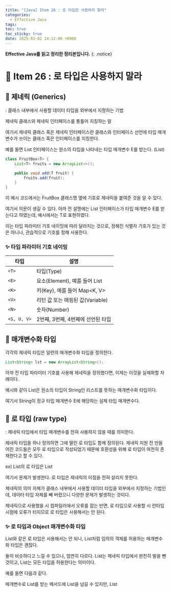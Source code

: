 ```yaml
---
title: "[Java] Item 26 : 로 타입은 사용하지 말라"
categories:
  - Effective Java
tags:
toc: true
toc_sticky: true
date: 2025-01-02 14:12:00 +0900
---
```


<strong>Effective Java를 읽고 정리한 정리본입니다.</strong>
{: .notice}

# 📌 Item 26 : 로 타입은 사용하지 말라

## 🫧 제네릭 (Generics)

: 클래스 내부에서 사용할 데이터 타입을 외부에서 지정하는 기법

제네릭 클래스와 제네릭 인터페이스를 통틀어 지칭하는 말

여기서 제네릭 클래스 혹은 제네릭 인터페이스란 클래스와 인터페이스 선언에 타입 매개변수가 쓰이는 클래스 혹은 인터페이스를 지칭한다.

예를 들면 List 인터페이스는 원소의 타입을 나타내는 타입 매개변수 E를 받는다. (List<E>)

```java
class FruitBox<T> {
    List<T> fruits = new ArrayList<>();

    public void add(T fruit) {
        fruits.add(fruit);
    }
}
```

이 예시 코드에서는 FruitBox 클래스명 옆에 <T> 기호로 제네릭을 붙여준 것을 알 수 있다.

여기서 의문이 생길 수 있다. 아까 전 설명에는 List 인터페이스가 타입 매개변수 E를 받는다고 하였는데, 예시에서는 T로 표현하였다.

이는 타입 파라미터 기호 네이밍에 따라 달라지는 것으로, 정해진 식별자 기호가 있는 것은 아니나, 관습적으로 기호를 정해 사용한다.

### ✨ 타입 파라미터 기호 네이밍

| 타입      | 설명                                   |
|-----------|----------------------------------------|
| `<T>`     | 타입(Type)                             |
| `<E>`     | 요소(Element), 예를 들어 List          |
| `<K>`     | 키(Key), 예를 들어 Map<K, V>           |
| `<V>`     | 리턴 값 또는 매핑된 값(Variable)       |
| `<N>`     | 숫자(Number)                           |
| `<S, U, V>` | 2번째, 3번째, 4번째에 선언된 타입       |


## 🫧 매개변수화 타입

각각의 제네릭 타입은 일련의 매개변수화 타입을 정의한다. 

```java
List<String> lst = new ArrayList<String>();
```

아까 전 타입 파라미터 기호를 사용해 제네릭을 정의했다면, 이제는 이것을 실체화할 차례이다.

예시와 같이 List<String>은 원소의 타입이 String인 리스트를 뜻하는 매개변수화 타입이다.

여기서 String이 정규 타입 매개변수 E에 해당하는 실제 타입 매개변수다.

## 🫧 로 타입 (raw type)

: 제네릭 타입에서 타입 매개변수를 전혀 사용하지 않을 때를 의미한다.

제네릭 타입을 하나 정의하면 그에 딸린 로 타입도 함께 정의된다. 제네릭 지원 전 만들어진 코드들은 모두 로 타입으로 작성되었기 때문에 호환성을 위해 로 타입이 여전히 존재한다고 할 수 있다.

ex) List<E>의 로 타입은 List

여기서 문제가 발생한다. 로 타입은 제네릭의 이점을 전혀 살리지 못한다.

제네릭의 의미 자체가 클래스 내부에서 사용할 데이터 타입을 외부에서 지정하는 기법인데, 데이터 타입 자체를 빼 버렸으니 다양한 문제가 발생하는 것이다.

제네릭으로 사용했을 시 컴파일러에서 오류를 잡는 반면, 로 타입으로 사용할 시 런타임 시점에 오류가 터지므로 로 타입은 사용해서는 안 된다.

### ✨ 로 타입과 Object 매개변수화 타입

List와 같은 로 타입은 사용해서는 안 되나, List<Object>처럼 임의의 객체를 허용하는 매개변수화 타입은 괜찮다.

둘이 비슷하다고 느낄 수 있으나, 엄연히 다르다. List는 제네릭 타입에서 완전히 발을 뺀 것이고,  List<Object>는 모든 타입을 허용한다는 의미이다.

예를 들면 다음과 같다.

매개변수로 List를 받는 메서드에 List<String>을 넘길 수 있지만, List<Object>를 받는 메서드에는 넘길 수 없다.

## 🫧 비한정적 와일드카드 타입

: 제네릭 타입을 쓰고 싶지만 실제 타입 매개변수가 무엇인지 신경 쓰고 싶지 않은 경우 사용

- <?>를 사용해서 나타낸다.
<br/> -> ex) Set<E>의 비한정적 와일드카드 타입은 Set<?>이다.

그렇다면 로 타입과 비한정적 와일드카드 타입의 차이는 무엇일까?

### ✨ 로 타입과 비한정적 와일드카드 타입

로 타입 컬렉션에는 아무 원소나 넣을 수 있으므로 타입 불변식을 훼손하기 쉬운 방면, 비한정적 와일드카드 타입은 null 외 어떤 원소도 넣을 수 없다.

## 🫧 로 타입이 사용되는 예외 상황

그렇다면 이러한 로 타입은 기존 코드와의 호환성을 위해 남겨두는 것 외에는 전부 사용하지 않아야 할까?

답은 아니다.

로 타입이 불완전하고 위험한 것은 맞으나, 몇 가지 예외 상황에서는 로 타입을 사용하곤 한다.

다음은 로 타입이 사용되는 예외 상황이다.

1. class 리터럴
2. instanceof 연산자

### ✨ 클래스 리터럴

자바 명세에서는 class 리터럴에 매개변수화 타입을 사용하지 못하게 했다.

> List.class, String[].class, int.class <strong>(O)</strong>
> <br/>List<String>.class, List<?>.class <strong>(X)</strong>

### ✨ instanceof 연산

런타임 시 제네릭 타입 정보가 지워지므로 instanceof 연산자는 비한정적 와일드카드 타입 이외의 매개변수화 타입에는 적용할 수 없다.

이것은 제네릭 구현 시 사용하는 "소거 방식" 중 하나로, 해당 내용은 뒤에 자세하게 설명되어 있다.

소거 방식 사용에 따라 로 타입이든 비한정적 와일드카드 타입이든 instanceof는 완전히 똑같이 동작하므로, 아무런 역할 없이 지저분한 코드를 추가할 바에는 로 타입을 쓰는 편이 깔끔하다.

## 🫧 참고 자료
[자바 제네릭(Generics) 개념 & 문법 정복하기_Inpa Dev 👨‍💻:티스토리](https://inpa.tistory.com/entry/JAVA-%E2%98%95-%EC%A0%9C%EB%84%A4%EB%A6%ADGenerics-%EA%B0%9C%EB%85%90-%EB%AC%B8%EB%B2%95-%EC%A0%95%EB%B3%B5%ED%95%98%EA%B8%B0)